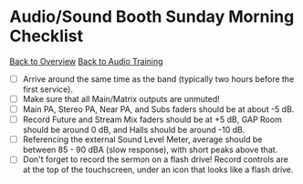 # Audio/Sound Booth Sunday Morning Checklist

[Back to Overview](README.md)
[Back to Audio Training](audio.md)

-   [ ] Arrive around the same time as the band (typically two hours before the first service).
-   [ ] Make sure that all Main/Matrix outputs are unmuted!
-   [ ] Main PA, Stereo PA, Near PA, and Subs faders should be at about -5 dB.
-   [ ] Record Future and Stream Mix faders should be at +5 dB, GAP Room should be around 0 dB, and Halls should be around -10 dB.
-   [ ] Referencing the external Sound Level Meter, average should be between 85 - 90 dBA (slow response), with short peaks above that.
-   [ ] Don't forget to record the sermon on a flash drive! Record controls are at the top of the touchscreen, under an icon that looks like a flash drive.
